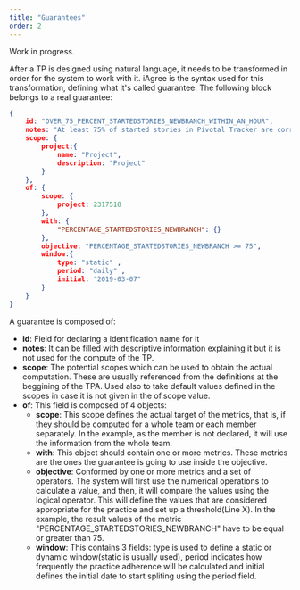 ```yaml
---
title: "Guarantees"
order: 2
---
```

Work in progress.

After a TP is designed using natural language, it needs to be transformed in order for the system to work with it. iAgree is the syntax used for this transformation, defining what it's called guarantee. The following block belongs to a real guarantee:

```json  class:"lineNo"
{
    id: "OVER_75_PERCENT_STARTEDSTORIES_NEWBRANCH_WITHIN_AN_HOUR",
    notes: "At least 75% of started stories in Pivotal Tracker are correlated with the creation of a branch in GitHub within an hour.",
    scope: {
        project:{
            name: "Project",
            description: "Project"
        }
    },
    of: {
        scope: {
            project: 2317518
        },
        with: {
            "PERCENTAGE_STARTEDSTORIES_NEWBRANCH": {}
        },
        objective: "PERCENTAGE_STARTEDSTORIES_NEWBRANCH >= 75",        
        window:{
            type: "static" ,
            period: "daily" ,
            initial: "2019-03-07"
        }
    }    
}
```

A guarantee is composed of:
* **id**: Field for declaring a identification name for it
* **notes**: It can be filled with descriptive information 
explaining it but it is not used for the compute of the TP.
* **scope**: The potential scopes which can be used to obtain the actual computation. These are usually referenced from the definitions at the beggining of the TPA. Used also to take default values defined in the scopes in case it is not given in the of.scope value.
* **of**: This field is composed of 4 objects:
    * **scope**: This scope defines the actual target of the metrics, that is, if they should be computed for a whole team or each member separately. In the example, as the member is not declared, it will use the information from the whole team.
    * **with**: This object should contain one or more metrics. These metrics are the ones the guarantee is going to use inside the objective.
    * **objective**: Conformed by one or more metrics and a set of operators. The system will first use the numerical operations to calculate a value, and then, it will compare the values using the logical operator. This will define the values that are considered appropriate for the practice and set up a threshold(Line X). In the example, the result values of the metric "PERCENTAGE_STARTEDSTORIES_NEWBRANCH" have to be equal or greater than 75. 
    * **window**: This contains 3 fields: type is used to define a static or dynamic window(static is usually used), period indicates how frequently the practice adherence will be calculated and initial defines the initial date to start spliting using the period field.
    

